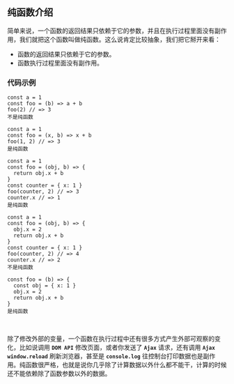 ## 纯函数介绍
简单来说，一个函数的返回结果只依赖于它的参数，并且在执行过程里面没有副作用，我们就把这个函数叫做纯函数。这么说肯定比较抽象，我们把它掰开来看：
*  函数的返回结果只依赖于它的参数。
*  函数执行过程里面没有副作用。

### 代码示例

```  
const a = 1  
const foo = (b) => a + b  
foo(2) // => 3 
不是纯函数

const a = 1  
const foo = (x, b) => x + b   
foo(1, 2) // => 3   
是纯函数
   
const a = 1   
const foo = (obj, b) => {  
  return obj.x + b  
}   
const counter = { x: 1 }  
foo(counter, 2) // => 3  
counter.x // => 1  
是纯函数
    
const a = 1  
const foo = (obj, b) => {  
  obj.x = 2  
  return obj.x + b     
}   
const counter = { x: 1 }    
foo(counter, 2) // => 4    
counter.x // => 2    
不是纯函数
    
const foo = (b) => {     
  const obj = { x: 1 }          
  obj.x = 2        
  return obj.x + b     
}    
是纯函数     
```
<br/>

除了修改外部的变量，一个函数在执行过程中还有很多方式产生外部可观察的变化，比如说调用 **`DOM API`** 修改页面，或者你发送了  **`Ajax`**  请求，还有调用 **`Ajax`** **`window.reload`**  刷新浏览器，甚至是 **`console.log`**  往控制台打印数据也是副作用。纯函数很严格，也就是说你几乎除了计算数据以外什么都不能干，计算的时候还不能依赖除了函数参数以外的数据。
